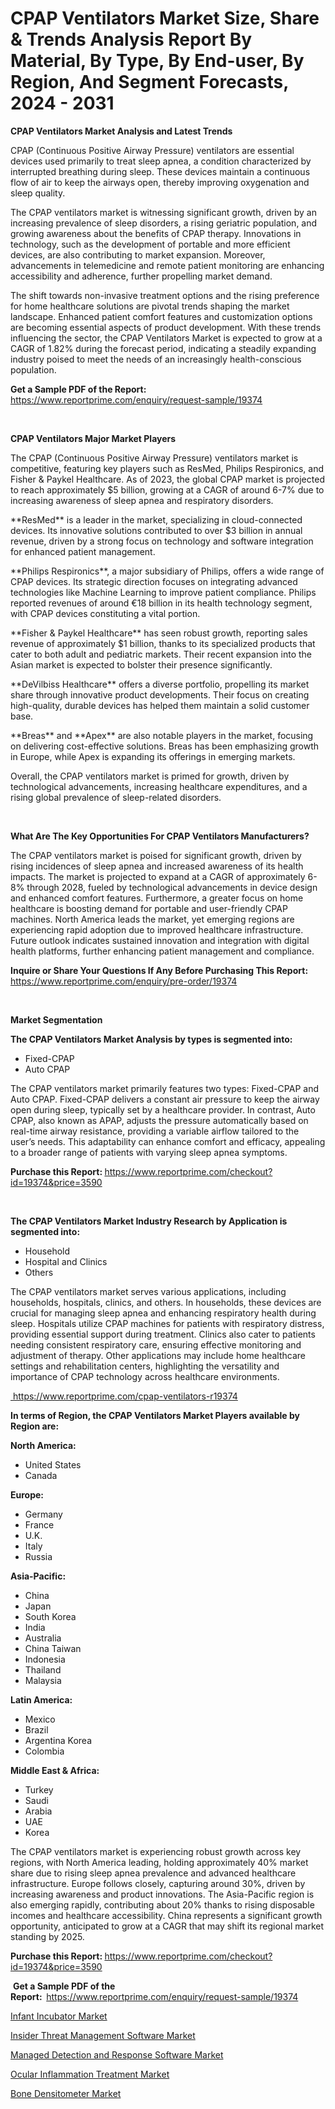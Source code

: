 <p><h1>CPAP Ventilators Market Size, Share & Trends Analysis Report By Material, By Type, By End-user, By Region, And Segment Forecasts, 2024 - 2031</h1></p><p><strong>CPAP Ventilators Market Analysis and Latest Trends</strong></p>
<p><p>CPAP (Continuous Positive Airway Pressure) ventilators are essential devices used primarily to treat sleep apnea, a condition characterized by interrupted breathing during sleep. These devices maintain a continuous flow of air to keep the airways open, thereby improving oxygenation and sleep quality.</p><p>The CPAP ventilators market is witnessing significant growth, driven by an increasing prevalence of sleep disorders, a rising geriatric population, and growing awareness about the benefits of CPAP therapy. Innovations in technology, such as the development of portable and more efficient devices, are also contributing to market expansion. Moreover, advancements in telemedicine and remote patient monitoring are enhancing accessibility and adherence, further propelling market demand.</p><p>The shift towards non-invasive treatment options and the rising preference for home healthcare solutions are pivotal trends shaping the market landscape. Enhanced patient comfort features and customization options are becoming essential aspects of product development. With these trends influencing the sector, the CPAP Ventilators Market is expected to grow at a CAGR of 1.82% during the forecast period, indicating a steadily expanding industry poised to meet the needs of an increasingly health-conscious population.</p></p>
<p><strong>Get a Sample PDF of the Report:&nbsp;</strong> <a href="https://www.reportprime.com/enquiry/request-sample/19374?utm_campaign=97&utm_medium=2&utm_source=Github&utm_content=ia&utm_term=23112024&utm_id=cpap-ventilators">https://www.reportprime.com/enquiry/request-sample/19374</a></p>
<p>&nbsp;</p>
<p><strong>CPAP Ventilators Major Market Players</strong></p>
<p><p>The CPAP (Continuous Positive Airway Pressure) ventilators market is competitive, featuring key players such as ResMed, Philips Respironics, and Fisher & Paykel Healthcare. As of 2023, the global CPAP market is projected to reach approximately $5 billion, growing at a CAGR of around 6-7% due to increasing awareness of sleep apnea and respiratory disorders.</p><p>**ResMed** is a leader in the market, specializing in cloud-connected devices. Its innovative solutions contributed to over $3 billion in annual revenue, driven by a strong focus on technology and software integration for enhanced patient management.</p><p>**Philips Respironics**, a major subsidiary of Philips, offers a wide range of CPAP devices. Its strategic direction focuses on integrating advanced technologies like Machine Learning to improve patient compliance. Philips reported revenues of around €18 billion in its health technology segment, with CPAP devices constituting a vital portion.</p><p>**Fisher & Paykel Healthcare** has seen robust growth, reporting sales revenue of approximately $1 billion, thanks to its specialized products that cater to both adult and pediatric markets. Their recent expansion into the Asian market is expected to bolster their presence significantly.</p><p>**DeVilbiss Healthcare** offers a diverse portfolio, propelling its market share through innovative product developments. Their focus on creating high-quality, durable devices has helped them maintain a solid customer base.</p><p>**Breas** and **Apex** are also notable players in the market, focusing on delivering cost-effective solutions. Breas has been emphasizing growth in Europe, while Apex is expanding its offerings in emerging markets.</p><p>Overall, the CPAP ventilators market is primed for growth, driven by technological advancements, increasing healthcare expenditures, and a rising global prevalence of sleep-related disorders.</p></p>
<p>&nbsp;</p>
<p><strong>What Are The Key Opportunities For CPAP Ventilators Manufacturers?</strong></p>
<p><p>The CPAP ventilators market is poised for significant growth, driven by rising incidences of sleep apnea and increased awareness of its health impacts. The market is projected to expand at a CAGR of approximately 6-8% through 2028, fueled by technological advancements in device design and enhanced comfort features. Furthermore, a greater focus on home healthcare is boosting demand for portable and user-friendly CPAP machines. North America leads the market, yet emerging regions are experiencing rapid adoption due to improved healthcare infrastructure. Future outlook indicates sustained innovation and integration with digital health platforms, further enhancing patient management and compliance.</p></p>
<p><strong>Inquire or Share Your Questions If Any Before Purchasing This Report:</strong> <a href="https://www.reportprime.com/enquiry/pre-order/19374?utm_campaign=97&utm_medium=2&utm_source=Github&utm_content=ia&utm_term=23112024&utm_id=cpap-ventilators">https://www.reportprime.com/enquiry/pre-order/19374</a></p>
<p>&nbsp;</p>
<p><strong>Market Segmentation</strong></p>
<p><strong>The CPAP Ventilators Market Analysis by types is segmented into:</strong></p>
<p><ul><li>Fixed-CPAP</li><li>Auto CPAP</li></ul></p>
<p><p>The CPAP ventilators market primarily features two types: Fixed-CPAP and Auto CPAP. Fixed-CPAP delivers a constant air pressure to keep the airway open during sleep, typically set by a healthcare provider. In contrast, Auto CPAP, also known as APAP, adjusts the pressure automatically based on real-time airway resistance, providing a variable airflow tailored to the user’s needs. This adaptability can enhance comfort and efficacy, appealing to a broader range of patients with varying sleep apnea symptoms.</p></p>
<p><strong>Purchase this Report:&nbsp;</strong><a href="https://www.reportprime.com/checkout?id=19374&price=3590&utm_campaign=97&utm_medium=2&utm_source=Github&utm_content=ia&utm_term=23112024&utm_id=cpap-ventilators">https://www.reportprime.com/checkout?id=19374&price=3590</a></p>
<p>&nbsp;</p>
<p><strong>The CPAP Ventilators Market Industry Research by Application is segmented into:</strong></p>
<p><ul><li>Household</li><li>Hospital and Clinics</li><li>Others</li></ul></p>
<p><p>The CPAP ventilators market serves various applications, including households, hospitals, clinics, and others. In households, these devices are crucial for managing sleep apnea and enhancing respiratory health during sleep. Hospitals utilize CPAP machines for patients with respiratory distress, providing essential support during treatment. Clinics also cater to patients needing consistent respiratory care, ensuring effective monitoring and adjustment of therapy. Other applications may include home healthcare settings and rehabilitation centers, highlighting the versatility and importance of CPAP technology across healthcare environments.</p></p>
<p><a href="https://www.reportprime.com/cpap-ventilators-r19374?utm_campaign=97&utm_medium=2&utm_source=Github&utm_content=ia&utm_term=23112024&utm_id=cpap-ventilators">&nbsp;https://www.reportprime.com/cpap-ventilators-r19374</a></p>
<p><strong>In terms of Region, the CPAP Ventilators Market Players available by Region are:</strong></p>
<p>
    <p> <strong> North America: </strong>
        <ul>
            <li>United States</li>
            <li>Canada</li>
        </ul>
        </p> 
    <p> <strong> Europe: </strong>
        <ul>
            <li>Germany</li>
            <li>France</li>
            <li>U.K.</li>
            <li>Italy</li>
            <li>Russia</li>
        </ul>
        </p> 
    <p> <strong> Asia-Pacific: </strong>
        <ul>
            <li>China</li>
            <li>Japan</li>
            <li>South Korea</li>
            <li>India</li>
            <li>Australia</li>
            <li>China Taiwan</li>
            <li>Indonesia</li>
            <li>Thailand</li>
            <li>Malaysia</li>
        </ul>
        </p> 
    <p> <strong> Latin America: </strong>
        <ul>
            <li>Mexico</li>
            <li>Brazil</li>
            <li>Argentina Korea</li>
            <li>Colombia</li>
        </ul>
        </p> 
    <p> <strong> Middle East & Africa: </strong>
        <ul>
            <li>Turkey</li>
            <li>Saudi</li>
            <li>Arabia</li>
            <li>UAE</li>
            <li>Korea</li>
        </ul>
    </p>
    </p>
<p><p>The CPAP ventilators market is experiencing robust growth across key regions, with North America leading, holding approximately 40% market share due to rising sleep apnea prevalence and advanced healthcare infrastructure. Europe follows closely, capturing around 30%, driven by increasing awareness and product innovations. The Asia-Pacific region is also emerging rapidly, contributing about 20% thanks to rising disposable incomes and healthcare accessibility. China represents a significant growth opportunity, anticipated to grow at a CAGR that may shift its regional market standing by 2025.</p></p>
<p><strong>Purchase this Report: </strong><a href="https://www.reportprime.com/checkout?id=19374&price=3590&utm_campaign=97&utm_medium=2&utm_source=Github&utm_content=ia&utm_term=23112024&utm_id=cpap-ventilators">https://www.reportprime.com/checkout?id=19374&price=3590</a></p>
<p>&nbsp;<strong>Get a Sample PDF of the Report:&nbsp;&nbsp;</strong><a href="https://www.reportprime.com/enquiry/request-sample/19374?utm_campaign=97&utm_medium=2&utm_source=Github&utm_content=ia&utm_term=23112024&utm_id=cpap-ventilators">https://www.reportprime.com/enquiry/request-sample/19374</a></p>
<p><strong></strong></p>
<p><p><a href="https://github.com/pagemarshell43396/Market-Research-Report-List-1/blob/main/infant-incubator-market.md?utm_campaign=97&utm_medium=2&utm_source=Github&utm_content=ia&utm_term=23112024&utm_id=cpap-ventilators">Infant Incubator Market</a></p><p><a href="https://issuu.com/reportprime-2/docs/insider-threat-management-software-_f481faa351fabe?utm_campaign=97&utm_medium=2&utm_source=Github&utm_content=ia&utm_term=23112024&utm_id=cpap-ventilators">Insider Threat Management Software Market</a></p><p><a href="https://issuu.com/reportprime-2/docs/managed-detection-and-response-soft_6b4ca6c229603a?utm_campaign=97&utm_medium=2&utm_source=Github&utm_content=ia&utm_term=23112024&utm_id=cpap-ventilators">Managed Detection and Response Software Market</a></p><p><a href="https://www.linkedin.com/pulse/revenue-analysis-demand-forecast-ocular-inflammation-treatment-iigxe?utm_campaign=97&utm_medium=2&utm_source=Github&utm_content=ia&utm_term=23112024&utm_id=cpap-ventilators">Ocular Inflammation Treatment Market</a></p><p><a href="https://github.com/stephaniwo144/Market-Research-Report-List-1/blob/main/bone-densitometer-market.md?utm_campaign=97&utm_medium=2&utm_source=Github&utm_content=ia&utm_term=23112024&utm_id=cpap-ventilators">Bone Densitometer Market</a></p></p>